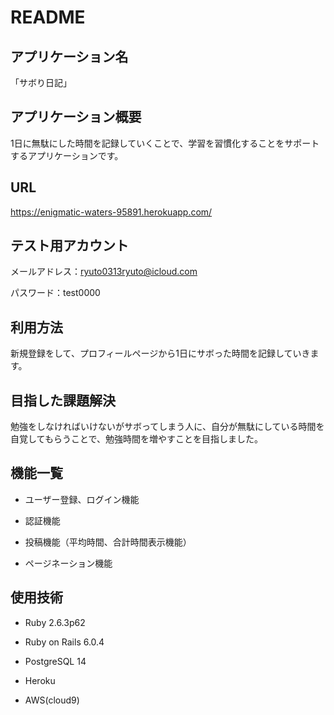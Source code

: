 # README

## アプリケーション名

「サボり日記」

## アプリケーション概要

1日に無駄にした時間を記録していくことで、学習を習慣化することをサポートするアプリケーションです。

## URL

https://enigmatic-waters-95891.herokuapp.com/

## テスト用アカウント

メールアドレス：ryuto0313ryuto@icloud.com

パスワード：test0000

## 利用方法

新規登録をして、プロフィールページから1日にサボった時間を記録していきます。

## 目指した課題解決

勉強をしなければいけないがサボってしまう人に、自分が無駄にしている時間を自覚してもらうことで、勉強時間を増やすことを目指しました。

## 機能一覧

* ユーザー登録、ログイン機能

* 認証機能

* 投稿機能（平均時間、合計時間表示機能）

* ページネーション機能

## 使用技術

* Ruby 2.6.3p62

* Ruby on Rails 6.0.4

* PostgreSQL 14

* Heroku

* AWS(cloud9)
